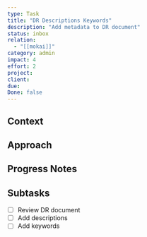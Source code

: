 ```yaml
---
type: Task
title: "DR Descriptions Keywords"
description: "Add metadata to DR document"
status: inbox
relation:
  - "[[mokai]]"
category: admin
impact: 4
effort: 2
project:
client:
due:
Done: false
---
```


## Context


## Approach


## Progress Notes


## Subtasks
- [ ] Review DR document
- [ ] Add descriptions
- [ ] Add keywords
